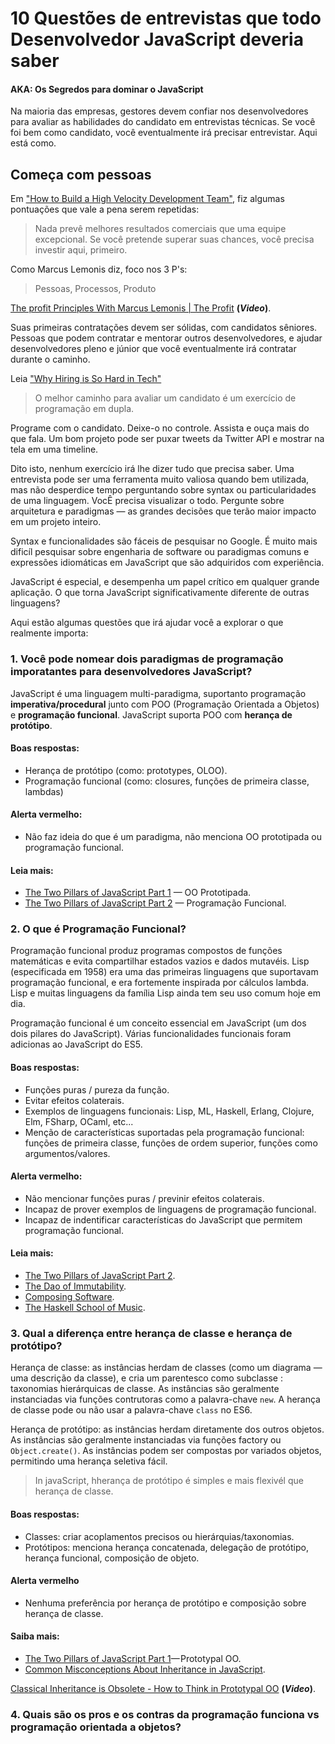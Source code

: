 # 10 Questões de entrevistas que todo Desenvolvedor JavaScript deveria saber
#### AKA: Os Segredos para dominar o JavaScript

Na maioria das empresas, gestores devem confiar nos desenvolvedores para avaliar as habilidades do candidato em entrevistas técnicas. Se você foi bem como candidato, você eventualmente irá precisar entrevistar. Aqui está como.

## Começa com pessoas

Em ["How to Build a High Velocity Development Team"](https://medium.com/javascript-scene/how-to-build-a-high-velocity-development-team-4b2360d34021), fiz algumas pontuações que vale a pena serem repetidas:

> Nada prevê melhores resultados comerciais que uma equipe excepcional. Se você pretende superar suas chances, você precisa investir aqui, primeiro.

Como Marcus Lemonis diz, foco nos 3 P's:

> Pessoas, Processos, Produto

[The profit Principles With Marcus Lemonis | The Profit](https://www.youtube.com/embed/37rMZSA6oLk) **(*Video*)**.

Suas primeiras contratações devem ser sólidas, com candidatos sêniores. Pessoas que podem contratar e mentorar outros desenvolvedores, e ajudar desenvolvedores pleno e júnior que você eventualmente irá contratar durante o caminho.

Leia ["Why Hiring is So Hard in Tech"](https://medium.com/javascript-scene/why-hiring-is-so-hard-in-tech-c462c3230017)

> O melhor caminho para avaliar um candidato é um exercício de programação em dupla.

Programe com o candidato. Deixe-o no controle. Assista e ouça mais do que fala. Um bom projeto pode ser puxar tweets da Twitter API e mostrar na tela em uma timeline.

Dito isto, nenhum exercício irá lhe dizer tudo que precisa saber. Uma entrevista pode ser uma ferramenta muito valiosa quando bem utilizada, mas não desperdice tempo perguntando sobre syntax ou particularidades de uma linguagem. VocÊ precisa visualizar o todo. Pergunte sobre arquitetura e paradigmas — as grandes decisões que terão maior impacto em um projeto inteiro.

Syntax e funcionalidades são fáceis de pesquisar no Google. É muito mais dificíl pesquisar sobre engenharia de software ou paradigmas comuns e expressões idiomáticas em JavaScript que são adquiridos com experiência.

JavaScript é especial, e desempenha um papel crítico em qualquer grande aplicação. O que torna JavaScript significativamente diferente de outras linguagens?

Aqui estão algumas questões que irá ajudar você a explorar o que realmente importa:

### 1. Você pode nomear dois paradigmas de programação imporatantes para desenvolvedores JavaScript?

JavaScript é uma linguagem multi-paradigma, suportanto programação **imperativa/procedural** junto com POO (Programação Orientada a Objetos) e **programação funcional**. JavaScript suporta POO com **herança de protótipo**.

#### Boas respostas:

* Herança de protótipo (como: prototypes, OLOO).
* Programação funcional (como: closures, funções de primeira classe, lambdas)

#### Alerta vermelho:

* Não faz ideia do que é um paradigma, não menciona OO prototipada ou programação funcional.

#### Leia mais:

* [The Two Pillars of JavaScript Part 1](https://medium.com/javascript-scene/the-two-pillars-of-javascript-ee6f3281e7f3) — OO Prototipada.
* [The Two Pillars of JavaScript Part 2](https://medium.com/javascript-scene/the-two-pillars-of-javascript-pt-2-functional-programming-a63aa53a41a4) — Programação Funcional.

### 2. O que é Programação Funcional?

Programação funcional produz programas compostos de funções matemáticas e evita compartilhar estados vazios e dados mutavéis. Lisp (especificada em 1958) era uma das primeiras linguagens que suportavam programação funcional, e era fortemente inspirada por cálculos lambda. Lisp e muitas linguagens da família Lisp ainda tem seu uso comum hoje em dia.

Programação funcional é um conceito essencial em JavaScript (um dos dois pilares do JavaScript). Várias funcionalidades funcionais foram adicionas ao JavaScript do ES5.

#### Boas respostas:

* Funções puras / pureza da função.
* Evitar efeitos colaterais.
* Exemplos de linguagens funcionais: Lisp, ML, Haskell, Erlang, Clojure, Elm, FSharp, OCaml, etc...
* Menção de características suportadas pela programação funcional: funções de primeira classe, funções de ordem superior, funções como argumentos/valores.

#### Alerta vermelho:

* Não mencionar funções puras / previnir efeitos colaterais.
* Incapaz de prover exemplos de linguagens de programação funcional.
* Incapaz de indentificar características do JavaScript que permitem programação funcional.

#### Leia mais:

* [The Two Pillars of JavaScript Part 2](https://medium.com/javascript-scene/the-two-pillars-of-javascript-pt-2-functional-programming-a63aa53a41a4).
* [The Dao of Immutability](https://medium.com/javascript-scene/the-dao-of-immutability-9f91a70c88cd).
* [Composing Software](https://medium.com/javascript-scene/composing-software-an-introduction-27b72500d6ea).
* [The Haskell School of Music](http://haskell.cs.yale.edu/wp-content/uploads/2015/03/HSoM.pdf).

### 3. Qual a diferença entre herança de classe e herança de protótipo?

Herança de classe: as instâncias herdam de classes (como um diagrama — uma descrição da classe), e cria um parentesco como subclasse : taxonomias hierárquicas de classe. As instâncias são geralmente instanciadas via funções contrutoras como a palavra-chave `new`. A herança de classe pode ou não usar a palavra-chave `class` no ES6.

Herança de protótipo: as instâncias herdam diretamente dos outros objetos. As instâncias são geralmente instanciadas via funções factory ou `Object.create()`. As instâncias podem ser compostas por variados objetos, permitindo uma herança seletiva fácil.

> In javaScript, hherança de protótipo é simples e mais flexivél que herança de classe.

#### Boas respostas:

* Classes: criar acoplamentos precisos ou hierárquias/taxonomias.
* Protótipos: menciona herança concatenada, delegação de protótipo, herança funcional, composição de objeto.

#### Alerta vermelho

* Nenhuma preferência por herança de protótipo e composição sobre herança de classe.

#### Saiba mais:

* [The Two Pillars of JavaScript Part 1](https://medium.com/javascript-scene/the-two-pillars-of-javascript-ee6f3281e7f3)— Prototypal OO.
* [Common Misconceptions About Inheritance in JavaScript](https://medium.com/javascript-scene/common-misconceptions-about-inheritance-in-javascript-d5d9bab29b0a).

[Classical Inheritance is Obsolete - How to Think in Prototypal OO](https://vimeo.com/69255635) **(*Video*)**.

### 4. Quais são os pros e os contras da programação funciona vs programação orientada a objetos?

